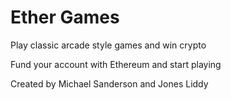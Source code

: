 # Ether Games
Play classic arcade style games and win crypto

Fund your account with Ethereum and start playing

Created by Michael Sanderson and Jones Liddy